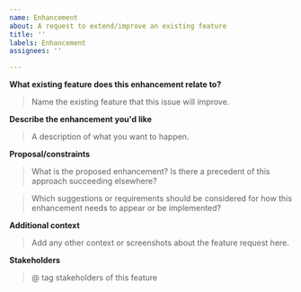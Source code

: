 ```yaml
---
name: Enhancement
about: A request to extend/improve an existing feature
title: ''
labels: Enhancement
assignees: ''

---
```


**What existing feature does this enhancement relate to?**

> Name the existing feature that this issue will improve.

**Describe the enhancement you'd like**

> A description of what you want to happen.

**Proposal/constraints**

> What is the proposed enhancement? Is there a precedent of this approach succeeding elsewhere?

> Which suggestions or requirements should be considered for how this enhancement needs to appear or be implemented?

**Additional context**

> Add any other context or screenshots about the feature request here.

**Stakeholders**

> @ tag stakeholders of this feature
